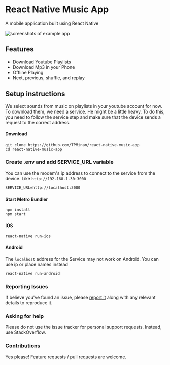 # React Native Music App

A mobile application built using React Native

![screenshots of example app](https://raw.githubusercontent.com/TPMinan/react-native-music-app/master/images/screenshot.png)

## Features

- Download Youtube Playlists
- Download Mp3 in your Phone
- Offline Playing
- Next, previous, shuffle, and replay

## Setup instructions
We select sounds from music on playlists in your youtube account for now. To download them, we need a service. He might be a little heavy. To do this, you need to follow the service step and make sure that the device sends a request to the correct address.

#### Download
```console
git clone https://github.com/TPMinan/react-native-music-app
cd react-native-music-app
```

### Create .env and add SERVICE_URL variable
You can use the modem's ip address to connect to the service from the device. Like `http://192.168.1.30:3000`
```console
SERVICE_URL=http://localhost:3000
```

#### Start Metro Bundler
```console
npm install
npm start
```

#### IOS
```console
react-native run-ios
```

#### Android
The `localhost` address for the Service may not work on Android. You can use ip or place names instead

```console
react-native run-android
```


### Reporting Issues
If believe you've found an issue, please [report it](https://github.com/TPMinan/react-native-music-app/issues) along with any relevant details to reproduce it.

### Asking for help 
Please do not use the issue tracker for personal support requests. Instead, use StackOverflow.

### Contributions 
Yes please! Feature requests / pull requests are welcome.
